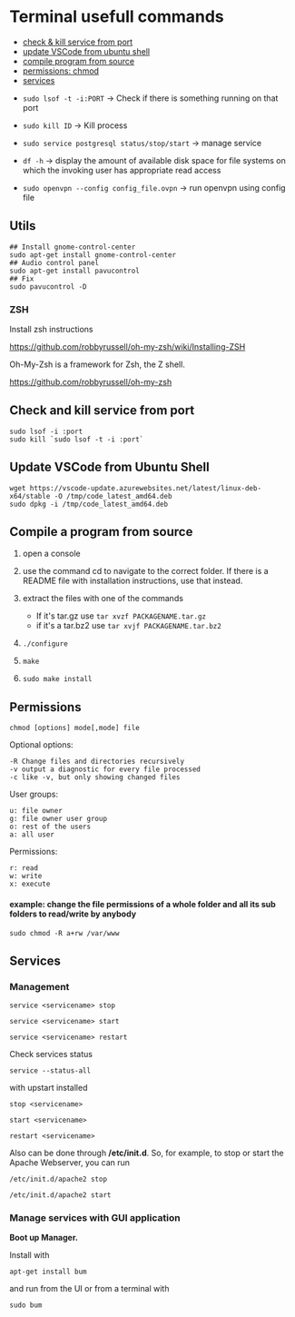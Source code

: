 # Terminal usefull commands

* [check & kill service from port](#check-and-kill-service-from-port)
* [update VSCode from ubuntu shell](#update-vscode-from-ubuntu-shell)
* [compile program from source](#compile-a-program-from-source)
* [permissions: chmod](#chmod)
* [services](#services)

- `sudo lsof -t -i:PORT` -> Check if there is something running on that port
- `sudo kill ID` -> Kill process
- `sudo service postgresql status/stop/start` -> manage service
- `df -h` -> display the amount of available disk space for file systems on which the invoking user has appropriate read access

- `sudo openvpn --config config_file.ovpn` -> run openvpn using config file

## Utils

```shell
## Install gnome-control-center
sudo apt-get install gnome-control-center
## Audio control panel
sudo apt-get install pavucontrol
## Fix
sudo pavucontrol -D
```

### ZSH
Install zsh instructions

https://github.com/robbyrussell/oh-my-zsh/wiki/Installing-ZSH

Oh-My-Zsh is a framework for Zsh, the Z shell.

https://github.com/robbyrussell/oh-my-zsh

## Check and kill service from port

```shell
sudo lsof -i :port
sudo kill `sudo lsof -t -i :port`
```

## Update VSCode from Ubuntu Shell

```shell
wget https://vscode-update.azurewebsites.net/latest/linux-deb-x64/stable -O /tmp/code_latest_amd64.deb
sudo dpkg -i /tmp/code_latest_amd64.deb
```

## Compile a program from source

1. open a console
2. use the command cd to navigate to the correct folder. If there is a README file with installation instructions, use that instead.
3. extract the files with one of the commands

   * If it's tar.gz use `tar xvzf PACKAGENAME.tar.gz`
   * if it's a tar.bz2 use `tar xvjf PACKAGENAME.tar.bz2`

4. `./configure`

5. `make`
6. `sudo make install`

## Permissions

`chmod [options] mode[,mode] file`

Optional options:

    -R Change files and directories recursively
    -v output a diagnostic for every file processed
    -c like -v, but only showing changed files

User groups:

    u: file owner
    g: file owner user group
    o: rest of the users
    a: all user

Permissions:

    r: read
    w: write
    x: execute

#### example: change the file permissions of a whole folder and all its sub folders to read/write by anybody

```
sudo chmod -R a+rw /var/www
```

## Services

### Management

```
service <servicename> stop

service <servicename> start

service <servicename> restart
```

Check services status

```shell
service --status-all
```

with upstart installed

```shell
stop <servicename>

start <servicename>

restart <servicename>
```

Also can be done through **/etc/init.d**. So, for example, to stop or start the Apache Webserver, you can run

```shell
/etc/init.d/apache2 stop

/etc/init.d/apache2 start
```

### Manage services with GUI application

**Boot up Manager.**

Install with

```shell
apt-get install bum
```

and run from the UI or from a terminal with

```
sudo bum
```
